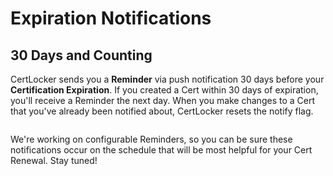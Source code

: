 # Expiration Notifications

## 30 Days and Counting

CertLocker sends you a **Reminder** via push notification 30 days before your **Certification Expiration**. If you created a Cert within 30 days of expiration, you'll receive a Reminder the next day. When you make changes to a Cert that you've already been notified about, CertLocker resets the notify flag.

<figure><img src="../.gitbook/assets/notification.png" alt=""><figcaption></figcaption></figure>

We're working on configurable Reminders, so you can be sure these notifications occur on the schedule that will be most helpful for your Cert Renewal. Stay tuned!

